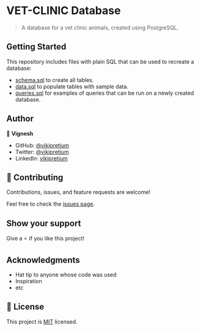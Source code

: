# VET-CLINIC Database

> A database for a vet clinic animals, created using PostgreSQL.

## Getting Started

This repository includes files with plain SQL that can be used to recreate a database:

- [schema.sql](./schema.sql) to create all tables.
- [data.sql](./data.sql) to populate tables with sample data.
- [queries.sql](./queries.sql) for examples of queries that can be run on a newly created database.

## Author

👤 **Vignesh**

- GitHub: [@vikipretium](https://github.com/vikipretium)
- Twitter: [@vikipretium](https://twitter.com/vikipretium)
- LinkedIn: [vikipretium](https://linkedin.com/in/vikipretium)

## 🤝 Contributing

Contributions, issues, and feature requests are welcome!

Feel free to check the [issues page](../../issues/).

## Show your support

Give a ⭐️ if you like this project!

## Acknowledgments

- Hat tip to anyone whose code was used
- Inspiration
- etc

## 📝 License

This project is [MIT](./MIT.md) licensed.
